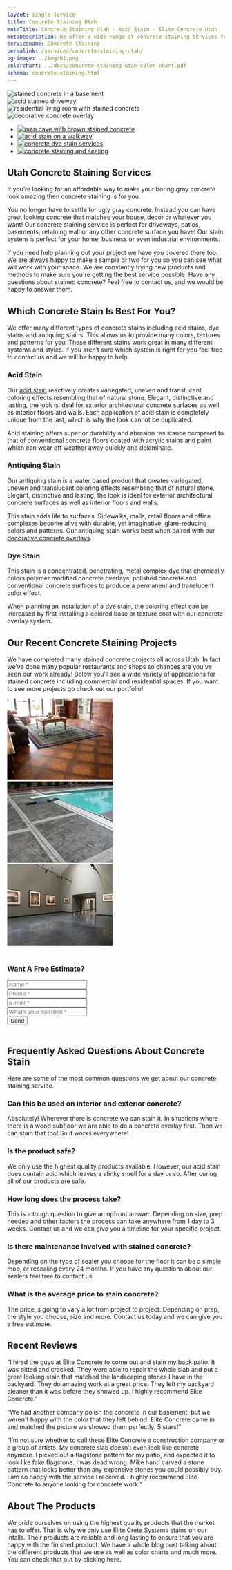 ```yaml
---
layout: single-service
title: Concrete Staining Utah
metaTitle: Concrete Staining Utah - Acid Stain - Elite Concrete Utah
metaDescription: We offer a wide range of concrete staining services to get your concrete looking amazing. We serve all of Utah. Contact us for a free estimate.
servicename: Concrete Staining
permalink: /services/concrete-staining-utah/
bg-image: ../img/h1.png
colorchart: ../docs/concrete-staining-utah-color-chart.pdf
schema: concrete-staining.html
---
```


 <div class="zoom-gallery-box">
    <div class="tab-content">
        <div class="tab-pane fade show active" id="related1" role="tabpanel">
            <img class="zoom_01" src="{{ site.url}}/img/stained-concrete-in-basement.jpg" data-zoom-image="{{ site.url}}/img/stained-concrete-in-basement.jpg" alt="stained concrete in a basement">
        </div>
        <div class="tab-pane fade" id="related2" role="tabpanel">
            <img class="zoom_01" src="{{ site.url}}/img/acid-stained-driveway.jpg" data-zoom-image="{{ site.url}}/img/acid-stained-driveway.jp" alt="acid stained driveway">
        </div>
        <div class="tab-pane fade" id="related3" role="tabpanel">
            <img class="zoom_01" src="{{ site.url}}/img/living-room-with-stained-concrete.jpg" data-zoom-image="{{ site.url}}/img/living-room-with-stained-concrete.jpg" alt="residential living room with stained concrete">
        </div>
        <div class="tab-pane fade" id="related4" role="tabpanel">
            <img class="zoom_01" src="{{ site.url}}/img/concrete-overlay-with-acid-stain.jpg" data-zoom-image="{{ site.url}}/img/concrete-overlay-with-acid-stain.jpg" alt="decorative concrete overlay">
        </div>
    </div>
    <ul class="nav nav-tabs tab-nav-list" role="tablist">
        <li class="nav-item">
            <a class="nav-link active" data-toggle="tab" href="#related1" role="tab" aria-selected="true">
                <img src="{{ site.url}}/img/stained-concrete-in-man-cave.jpg" alt="man cave with brown stained concrete">
            </a>
        </li>
        <li class="nav-item">
            <a class="nav-link" data-toggle="tab" href="#related2" role="tab" aria-selected="false">
                <img src="{{ site.url}}/img/acid-stained-side-walk.jpg" alt="acid stain on a walkway">
            </a>
        </li>
        <li class="nav-item">
            <a class="nav-link" data-toggle="tab" href="#related3" role="tab" aria-selected="false">
                <img src="{{ site.url}}/img/charcoal-dye-stain.jpg" alt="concrete dye stain services">
            </a>
        </li>
        <li class="nav-item">
            <a class="nav-link" data-toggle="tab" href="#related4" role="tab" aria-selected="false">
                <img src="{{ site.url}}/img/concrete-staining-and-sealing.jpg" alt="concrete staining and sealing">
            </a>
        </li>
    </ul>
</div>

## Utah Concrete Staining Services
If you’re looking for an affordable way to make your boring gray concrete look amazing then concrete staining is for you. 

You no longer have to settle for ugly gray concrete. Instead you can have great looking concrete that matches your house, decor or whatever you want! Our concrete staining service is perfect for driveways, patios, basements, retaining wall or any other concrete surface you have! Our stain system is perfect for your home, business or even industrial environments.

If you need help planning out your project we have you covered there too. We are always happy to make a sample or two for you so you can see what will work with your space. We are constantly trying new products and methods to make sure you're getting the best service possible. Have any questions about stained concrete? Feel free to contact us, and we would be happy to answer them.

## Which Concrete Stain Is Best For You?
We offer many different types of concrete stains including acid stains, dye stains and antiquing stains. This allows us to provide many colors, textures and patterns for you. These different stains work great in many different systems and styles. If you aren’t sure which system is right for you feel free to contact us and we will be happy to help.

### Acid Stain
Our <a href="https://en.wikipedia.org/wiki/Decorative_concrete#Acid_Staining" rel="nofollow" target="_blank">acid stain</a> reactively creates variegated, uneven and translucent coloring effects resembling that of natural stone. Elegant, distinctive and lasting, the look is ideal for exterior architectural concrete surfaces as well as interior floors and walls. Each application of acid stain is completely unique from the last, which is why the look cannot be duplicated.

Acid staining offers superior durability and abrasion resistance compared to that of conventional concrete floors coated with acrylic stains and paint which can wear off weather away quickly and delaminate.

### Antiquing Stain
Our antiquing stain is a water based product that creates variegated, uneven and translucent coloring effects resembling that of natural stone. Elegant, distinctive and lasting, the look is ideal for exterior architectural concrete surfaces as well as interior floors and walls.

This stain adds life to surfaces. Sidewalks, malls, retail floors and office complexes become alive with durable, yet imaginative, glare-reducing colors and patterns. Our antiquing stain works best when paired with our <a href="https://eliteconcreteutah.com/services/decorative-concrete-utah" target="_blank">decorative concrete overlays</a>.

### Dye Stain
This stain is a concentrated, penetrating, metal complex dye that chemically colors polymer modified concrete overlays, polished concrete and conventional concrete surfaces to produce a permanent and translucent color effect.

When planning an installation of a dye stain, the coloring effect can be increased by first installing a colored base or texture coat with our concrete overlay system.

## Our Recent Concrete Staining Projects
We have completed many stained concrete projects all across Utah. In fact we’ve done many popular restaurants and shops so chances are you’ve seen our work already! Below you’ll see a wide variety of applications for stained concrete including commercial and residential spaces. If you want to see more projects go check out our portfolio! 

<div class="gallery-img">
    <div class="row gutters-20">
        <div class="col-lg-4 col-sm-4 col-6">
            <div class="item-img">
                <img src="../img/concrete-staining-utah.jpg" alt="concrete staining utah">
            </div>
        </div>
        <div class="col-lg-4 col-sm-4 col-6">
            <div class="item-img">
                <img src="../img/stained-pool-deck.jpg" alt="decorative concrete around a pool">
            </div>
        </div>
        <div class="col-lg-4 col-sm-4 d-none d-sm-block">
            <div class="item-img">
                <img src="../img/commercial-concrete-services.jpg" alt="commercial concrete">
            </div>
        </div>
    </div>
</div>
<br />

<div class="widget widget-form">
        <div class="heading-layout3">
            <h3>Want A Free Estimate?</h3>
        </div>
        <form class="contact-form-box" netlify action="/thank-you">
            <div class="row">
                <div class="col-12 form-group">
                    <input type="text" placeholder="Name *" class="form-control" name="name" data-error="Name field is required" required>
                    <div class="help-block with-errors"></div>
                </div>
                <div class="col-12 form-group">
                    <input type="text" placeholder="Phone *" class="form-control" name="phone" data-error="Phone number field is required" required>
                    <div class="help-block with-errors"></div>
                </div>
                <div class="col-12 form-group">
                    <input type="email" placeholder="E-mail *" class="form-control" name="email" data-error="E-mail field is required" required>
                    <div class="help-block with-errors"></div>
                </div>
                <div class="col-12 form-group">
                    <input type="text" placeholder="What’s your question *" class="form-control" name="question" data-error="Question field is required" required>
                    <div class="help-block with-errors"></div>
                </div>
                <div class="col-12 form-group">
                    <button type="submit" class="item-btn">Send</button>
                </div>
            </div>
            <div class="form-response"></div>
        </form>
    </div><br />

## Frequently Asked Questions About Concrete Stain
Here are some of the most common questions we get about our concrete staining service.

### Can this be used on interior and exterior concrete?
Absolutely! Wherever there is concrete we can stain it. In situations where there is a wood subfloor we are able to do a concrete overlay first. Then we can stain that too! So it works everywhere!
### Is the product safe?
We only use the highest quality products available. However, our acid stain does contain acid which leaves a stinky smell for a day or so. After curing all of our products are safe.
### How long does the process take?
This is a tough question to give an upfront answer. Depending on size, prep needed and other factors the process can take anywhere from 1 day to 3 weeks. Contact us and we can give you a timeline for your specific project.
### Is there maintenance involved with stained concrete?
Depending on the type of sealer you choose for the floor it can be a simple mop, or resealing every 24 months. If you have any questions about our sealers feel free to contact us.
### What is the average price to stain concrete?
The price is going to vary a lot from project to project. Depending on prep, the style you choose, size and more. Contact us today and we can give you a free estimate.

## Recent Reviews
“I hired the guys at Elite Concrete to come out and stain my back patio. It was pitted and cracked. They were able to repair the whole slab and put a great looking stain that matched the landscaping stones I have in the backyard. They do amazing work at a great price. They left my backyard cleaner than it was before they showed up. I highly recommend Elite Concrete.”

“We had another company polish the concrete in our basement, but we weren't happy with the color that they left behind. Elite Concrete came in and matched the picture we showed them perfectly. 5 stars!”

“I’m not sure whether to call these Elite Concrete a construction company or a group of artists. My concrete slab doesn’t even look like concrete anymore. I picked out a flagstone pattern for my patio, and expected it to look like fake flagstone. I was dead wrong. Mike hand carved a stone pattern that looks better than any expensive stones you could possibly buy. I am so happy with the service I received. I highly recommend Elite Concrete to anyone looking for concrete work.”

## About The Products
We pride ourselves on using the highest quality products that the market has to offer. That is why we only use Elite Crete Systems stains on our intalls. Their products are reliable and long lasting to ensure that you are happy with the finished product. We have a whole blog post talking about the different products that we use as well as color charts and much more. You can check that out by clicking here.

